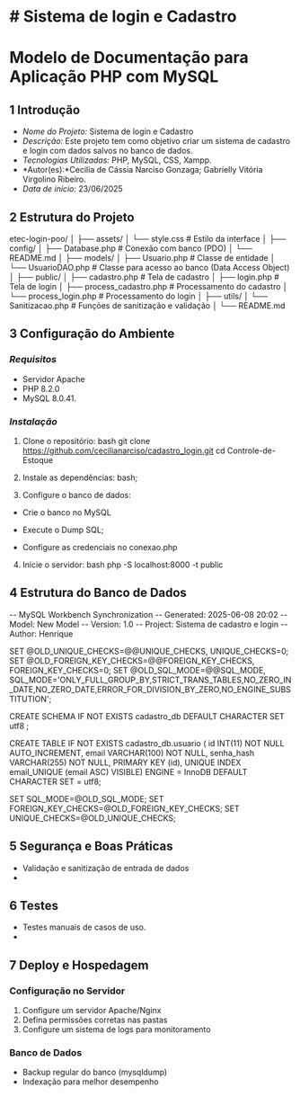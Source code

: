 # # Sistema de login e Cadastro

# Modelo de Documentação para Aplicação PHP com MySQL
## 1 Introdução 
- *Nome do Projeto:* Sistema de login e Cadastro
- *Descrição:* Este projeto tem como objetivo criar um sistema de cadastro e login com dados salvos no banco de dados. 
- *Tecnologias Utilizadas:* PHP, MySQL, CSS, Xampp.
- *Autor(es):*Cecilia de Cássia Narciso Gonzaga; Gabrielly Vitória Virgolino Ribeiro.
- *Data de início:* 23/06/2025 

## 2 Estrutura do Projeto 

etec-login-poo/
│
├── assets/
│ └── style.css # Estilo da interface
│
├── config/
│ ├── Database.php # Conexão com banco (PDO)
│ └── README.md
│
├── models/
│ ├── Usuario.php # Classe de entidade
│ └── UsuarioDAO.php # Classe para acesso ao banco (Data Access Object)
│
├── public/
│ ├── cadastro.php # Tela de cadastro
│ ├── login.php # Tela de login
│ ├── process_cadastro.php # Processamento do cadastro
│ └── process_login.php # Processamento do login
│
├── utils/
│ └── Sanitizacao.php # Funções de sanitização e validação
│
└── README.md

## 3 Configuração do Ambiente 
### *Requisitos* 
- Servidor Apache 
- PHP 8.2.0 
- MySQL  8.0.41.

### *Instalação* 

1. Clone o repositório: 
 bash
 git clone https://github.com/cecilianarciso/cadastro_login.git
 cd Controle-de-Estoque
 
2. Instale as dependências: 
 bash;
 
3. Configure o banco de dados: 
 - Crie o banco no MySQL 
 - Execute o Dump SQL;
 
 - Configure as credenciais no conexao.php 
4. Inicie o servidor: 
bash
 php -S localhost:8000 -t public

## 4 Estrutura do Banco de Dados 
-- MySQL Workbench Synchronization
-- Generated: 2025-06-08 20:02
-- Model: New Model
-- Version: 1.0
-- Project: Sistema de cadastro e login
-- Author: Henrique

SET @OLD_UNIQUE_CHECKS=@@UNIQUE_CHECKS, UNIQUE_CHECKS=0;
SET @OLD_FOREIGN_KEY_CHECKS=@@FOREIGN_KEY_CHECKS, FOREIGN_KEY_CHECKS=0;
SET @OLD_SQL_MODE=@@SQL_MODE, SQL_MODE='ONLY_FULL_GROUP_BY,STRICT_TRANS_TABLES,NO_ZERO_IN_DATE,NO_ZERO_DATE,ERROR_FOR_DIVISION_BY_ZERO,NO_ENGINE_SUBSTITUTION';

CREATE SCHEMA IF NOT EXISTS cadastro_db DEFAULT CHARACTER SET utf8 ;

CREATE TABLE IF NOT EXISTS cadastro_db.usuario (
  id INT(11) NOT NULL AUTO_INCREMENT,
  email VARCHAR(100) NOT NULL,
  senha_hash VARCHAR(255) NOT NULL,
  PRIMARY KEY (id),
  UNIQUE INDEX email_UNIQUE (email ASC) VISIBLE)
ENGINE = InnoDB
DEFAULT CHARACTER SET = utf8;


SET SQL_MODE=@OLD_SQL_MODE;
SET FOREIGN_KEY_CHECKS=@OLD_FOREIGN_KEY_CHECKS;
SET UNIQUE_CHECKS=@OLD_UNIQUE_CHECKS;

## 5 Segurança e Boas Práticas 
- Validação e sanitização de entrada de dados
- 
## 6 Testes 
- Testes manuais de casos de uso.
- 
## 7 Deploy e Hospedagem 
### Configuração no Servidor 
1. Configure um servidor Apache/Nginx 
2. Defina permissões corretas nas pastas 
3. Configure um sistema de logs para monitoramento 
### Banco de Dados 
- Backup regular do banco (mysqldump) 
- Indexação para melhor desempenho
